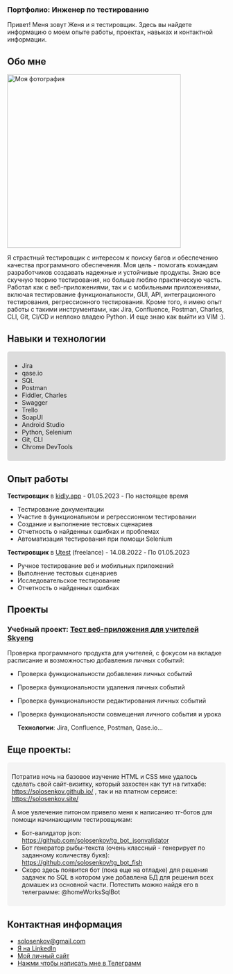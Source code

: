 ### Портфолио: Инженер по тестированию


Привет! Меня зовут Женя и я тестировщик. Здесь вы найдете информацию о моем опыте работы, проектах, навыках и контактной информации.

## Обо мне

<img src="https://solosenkov.site/me.jpg" alt="Моя фотография" width="400"/>


Я страстный тестировщик с интересом к поиску багов и обеспечению качества программного обеспечения. Моя цель - помогать командам разработчиков создавать надежные и устойчивые продукты. Знаю все скучную теорию тестирования, но больше люблю практическую часть. Работал как с веб-приложениями, так и с мобильными приложениями, включая тестирование функциональности, GUI, API, интеграционного тестирования, регрессионного тестирования. Кроме того, я имею опыт работы с такими инструментами, как Jira, Confluence, Postman, Charles, CLI, Git, CI/CD и неплохо владею Python. И еще знаю как выйти из VIM :).

## Навыки и технологии

<div style="background-color: #dcdcdc; padding: 10px; border-radius: 5px;">
  
- Jira
- qase.io
- SQL
- Postman
- Fiddler, Charles
- Swagger
- Trello
- SoapUI
- Android Studio
- Python, Selenium
- Git, CLI
- Chrome DevTools
  
</div>


## Опыт работы

 **Тестировщик**  в  [kidly.app](https://www.linkedin.com/company/kidlyapp/) - 01.05.2023 - По настоящее время
  - Тестирование документации
  - Участие в функциональном и регрессионном тестировании
  - Создание и выполнение тестовых сценариев
  - Отчетность о найденных ошибках и проблемах
  - Автоматизация тестирования при помощи Selenium

    
  **Тестировщик**  в [Utest](https://www.utest.com/) (freelance) - 14.08.2022 - По 01.05.2023
  - Ручное тестирование веб и мобильных приложений
  - Выполнение тестовых сценариев
  - Исследовательское тестирование
  - Отчетность о найденных ошибках 

  
## Проекты

### Учебный проект: [Тест веб-приложения для учителей Skyeng](https://west-ceres-d48.notion.site/1-2-caa333de0de44626aa5376841f11b0de?pvs=4)
Проверка программного продукта для учителей, с фокусом на вкладке расписание и возможностью добавления личных событий:
- Проверка функциональности добавления личных событий
- Проверка функциональности удаления личных событий
- Проверка функциональности редактирования личных событий
- Проверка функциональности совмещения личного события и урока
  
  **Технологии**: Jira, Confluence, Postman, Qase.io...


## Еще проекты:
<div style="background-color: #f4f4f4; padding: 10px; border-radius: 5px;">
  
Потратив ночь на базовое изучение HTML и CSS мне удалось сделать свой сайт-визитку, который захостен как тут на гитхабе: https://solosenkov.github.io/ , так и на платном сервисе: https://solosenkov.site/

А мое увлечение питоном привело меня  к написанию тг-ботов для помощи начинающимм тестировщикам:
  - Бот-валидатор json: https://github.com/solosenkov/tg_bot_jsonvalidator
  - Бот генератор рыбы-текста (очень классный - генерирует по заданному количеству букв):
  https://github.com/solosenkov/tg_bot_fish
  - Скоро здесь появится бот (пока еще на отладке) для решения задачек по SQL в котором уже добавлена БД для решения всех домашек из основной части. Потестить можно найдя его в телеграмме: @homeWorksSqlBot

</div>

## Контактная информация

-  solosenkov@gmail.com
-  [Я на LinkedIn](https://www.linkedin.com/in/eugene-solosenkov/)
-  [Мой личный сайт ](https://solosenkov.site/)
-  [Нажми чтобы написать мне в Телеграмм](https://t.me/solosenkoff)



























<!--
**solosenkov/solosenkov** is a ✨ _special_ ✨ repository because its `README.md` (this file) appears on your GitHub profile.

Here are some ideas to get you started:

- 🔭 I’m currently working on ...
- 🌱 I’m currently learning ...
- 👯 I’m looking to collaborate on ...
- 🤔 I’m looking for help with ...
- 💬 Ask me about ...
- 📫 How to reach me: ...
- 😄 Pronouns: ...
- ⚡ Fun fact: ...
-->
